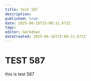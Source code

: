 ```yaml
---
title: test 587
description: 
published: true
date: 2025-06-16T15:00:11.672Z
tags: 
editor: markdown
dateCreated: 2025-06-16T15:00:11.672Z
---
```


# TEST 587
this is test 587

